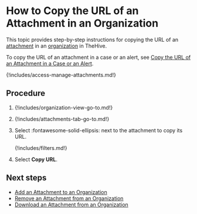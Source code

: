 # How to Copy the URL of an Attachment in an Organization

This topic provides step-by-step instructions for copying the URL of an [attachment](../../../analyst-corner/cases/attachments/about-attachments.md) in an [organization](../../../../administration/organizations/about-organizations.md) in TheHive.

To copy the URL of an attachment in a case or an alert, see [Copy the URL of an Attachment in a Case or an Alert](../../../analyst-corner/cases/attachments/copy-url-of-an-attachment-case-alert.md).

{!includes/access-manage-attachments.md!}

<h2>Procedure</h2>

1. {!includes/organization-view-go-to.md!}

2. {!includes/attachments-tab-go-to.md!}

3. Select :fontawesome-solid-ellipsis: next to the attachment to copy its URL.

    {!includes/filters.md!}

4. Select **Copy URL**.

<h2>Next steps</h2>

* [Add an Attachment to an Organization](add-an-attachment-organization.md)
* [Remove an Attachment from an Organization](remove-an-attachment-organization.md)
* [Download an Attachment from an Organization](download-an-attachment-organization.md)